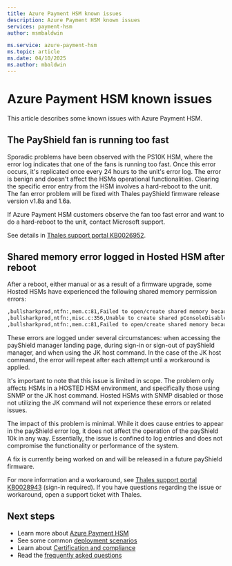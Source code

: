 ```yaml
---
title: Azure Payment HSM known issues
description: Azure Payment HSM known issues
services: payment-hsm
author: msmbaldwin

ms.service: azure-payment-hsm
ms.topic: article
ms.date: 04/10/2025
ms.author: mbaldwin
---
```


# Azure Payment HSM known issues

This article describes some known issues with Azure Payment HSM.

## The PayShield fan is running too fast

Sporadic problems have been observed with the PS10K HSM, where the error log indicates that one of the fans is running too fast. Once this error occurs, it's replicated once every 24 hours to the unit's error log. The error is benign and doesn't affect the HSMs operational functionalities. Clearing the specific error entry from the HSM involves a hard-reboot to the unit. The fan error problem will be fixed with Thales payShield firmware release version v1.8a and 1.6a.  

If Azure Payment HSM customers observe the fan too fast error and want to do a hard-reboot to the unit, contact Microsoft support.

See details in [Thales support portal KB0026952](https://supportportal.thalesgroup.com/csm?sys_kb_id=6fe423cec319259063ec26359901310c&id=kb_article_view&sysparm_rank=1&sysparm_tsqueryId=18143570dba96d544f917828f496190c&sysparm_article=KB0026952). 

## Shared memory error logged in Hosted HSM after reboot

After a reboot, either manual or as a result of a firmware upgrade, some Hosted HSMs have experienced the following shared memory permission errors:

```bash
,bullsharkprod,ntfn:,mem.c:81,Failed to open/create shared memory because Permission denied
,bullsharkprod,ntfn:,misc.c:356,Unable to create shared pConsoleDisabledByGUI because No such file or directory
,bullsharkprod,ntfn:,mem.c:81,Failed to open/create shared memory because Permission denied
```

These errors are logged under several circumstances: when accessing the payShield manager landing page, during sign-in or sign-out of payShield manager, and when using the JK host command. In the case of the JK host command, the error will repeat after each attempt until a workaround is applied.

It's important to note that this issue is limited in scope. The problem only affects HSMs in a HOSTED HSM environment, and specifically those using SNMP or the JK host command. Hosted HSMs with SNMP disabled or those not utilizing the JK command will not experience these errors or related issues.

The impact of this problem is minimal. While it does cause entries to appear in the payShield error log, it does not affect the operation of the payShield 10k in any way. Essentially, the issue is confined to log entries and does not compromise the functionality or performance of the system.

A fix is currently being worked on and will be released in a future payShield firmware.

For more information and a workaround, see [Thales support portal KB0028943](https://supportportal.thalesgroup.com/csm?id=kb_article_view&sys_kb_id=ae8f0d9283b41a10fc177e126daad306&sysparm_article=KB0028943) (sign-in required). If you have questions regarding the issue or workaround, open a support ticket with Thales.

## Next steps

- Learn more about [Azure Payment HSM](overview.md)
- See some common [deployment scenarios](deployment-scenarios.md)
- Learn about [Certification and compliance](certification-compliance.md)
- Read the [frequently asked questions](faq.yml)
